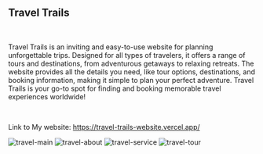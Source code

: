 <h2>Travel Trails</h2>
<br>
<p>Travel Trails is an inviting and easy-to-use website for planning unforgettable trips. Designed for all types of travelers, it offers a range of tours and destinations, from adventurous getaways to relaxing retreats. The website provides all the details you need, like tour options, destinations, and booking information, making it simple to plan your perfect adventure. Travel Trails is your go-to spot for finding and booking memorable travel experiences worldwide!</p>
<br>

Link to My website: https://travel-trails-website.vercel.app/

![travel-main](https://github.com/user-attachments/assets/2001af4d-837e-4b0f-8422-406e01d33840)
![travel-about](https://github.com/user-attachments/assets/e97d78b8-0f0e-4750-89ac-333b1b8bf108)
![travel-service](https://github.com/user-attachments/assets/15ddcebb-2efe-4040-b5bc-b97628169c90)
![travel-tour](https://github.com/user-attachments/assets/76bb7f70-f351-41d6-9eb8-b7bb527491ac)
